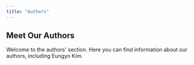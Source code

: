 ```yaml
---
title: "Authors"
---
```


## Meet Our Authors

Welcome to the authors' section. Here you can find information about our authors, including Eungyo Kim.
